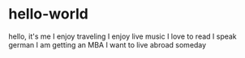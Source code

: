 # hello-world
hello, it's me
I enjoy traveling
I enjoy live music
I love to read
I speak german
I am getting an MBA
I want to live abroad someday 
